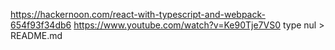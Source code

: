 https://hackernoon.com/react-with-typescript-and-webpack-654f93f34db6
https://www.youtube.com/watch?v=Ke90Tje7VS0
type nul > README.md